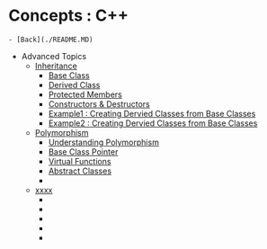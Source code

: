 # Concepts : C++

```
- [Back](./README.MD)
```
- Advanced Topics 
  + [Inheritance]()
    - [Base Class](./C++_Inheritance_CreatingBaseClass.md)
    - [Derived Class](./C++_Inheritance_CreatingDerivedClass.md)
    - [Protected Members](./C++_Inheritance_ProtectedMember_inBaseClass.md)
    - [Constructors & Destructors](./C++_Inheritance_ConstructorDestructor_DerivedClass.md)
    - [Example1 : Creating Dervied Classes from Base Classes](./C++_Inheritance_Example1_DerviedClassCreation.md)
    - [Example2 : Creating Dervied Classes from Base Classes](./C++_Inheritance_Example2_DerviedClassCreation.md)
  + [Polymorphism]()
    - [Understanding Polymorphism](./C++_Polymorphism_Understanding_Polymorphism.MD)
    - [Base Class Pointer](./C++_Polymorphism_BaseClass_Poiner.MD)
    - [Virtual Functions](./C++_Polymorphism_VirtualFunctions.MD)
    - [Abstract Classes](./C++_Polymorphism_AbstractClasses.MD)
    - []()
  + [xxxx]()
    - []()
    - []()
    - []()
    - []()
    - []()    
